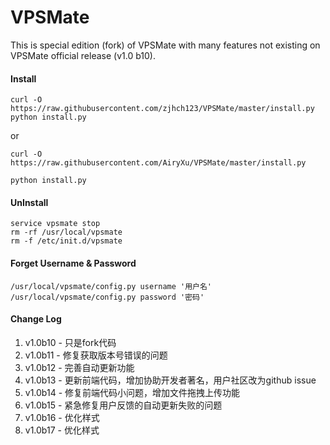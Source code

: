 VPSMate
=========
This is special edition (fork) of VPSMate with many features not existing on VPSMate official release (v1.0 b10).


#### Install

    curl -O https://raw.githubusercontent.com/zjhch123/VPSMate/master/install.py
    python install.py
    
or
    
    curl -O https://raw.githubusercontent.com/AiryXu/VPSMate/master/install.py
    
    python install.py

#### UnInstall
    service vpsmate stop
    rm -rf /usr/local/vpsmate
    rm -f /etc/init.d/vpsmate

#### Forget Username & Password
    /usr/local/vpsmate/config.py username '用户名'
    /usr/local/vpsmate/config.py password '密码'

#### Change Log
1. v1.0b10 - 只是fork代码
2. v1.0b11 - 修复获取版本号错误的问题
3. v1.0b12 - 完善自动更新功能
4. v1.0b13 - 更新前端代码，增加协助开发者著名，用户社区改为github issue
5. v1.0b14 - 修复前端代码小问题，增加文件拖拽上传功能
6. v1.0b15 - 紧急修复用户反馈的自动更新失败的问题
7. v1.0b16 - 优化样式
8. v1.0b17 - 优化样式
